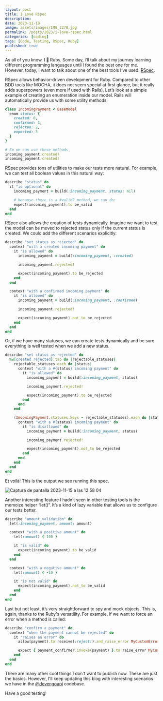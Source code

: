 ```yaml
---
layout: post
title: I Love Rspec
description: 
date: 2023-11-18
image: assets/images/IMG_3278.jpg
permalink: /posts/2023/i-love-rspec.html
categories: [coding]
tags: [Code, Testing, RSpec, Ruby]
published: true
---
```

As all of you know, I 🩷 Ruby. Some day, I’ll talk about my journey learning different programming languages until I found the best one for me. However, today, I want to talk about one of the best tools I’ve used: [RSpec](https://rspec.info/).

RSpec allows behavior-driven development for Ruby. Compared to other BDD tools like MOCHA, it does not seem special at first glance, but it really adds superpowers (even more if used with Rails). Let’s look at a simple example of creating an enumeration inside our model. Rails will automatically provide us with some utility methods.

```rb
class IncomingPayment < BaseModel
  enum status: {
    created: 0,
    confirmed: 1,
    rejected: 2,
    expected: 3
  }
}

# So we can use these methods
incoming_payment.created?
incoming_payment.created!
```

RSpec provides tons of utilities to make our tests more natural. For example, we can test all boolean values in this natural way:
```rb
describe "status" do
  it "is optional" do
    incoming_payment = build(:incoming_payment, status: nil)

    # because there is a #valid? method, we can do:
    expect(incoming_payment).to be_valid
  end
end
```

RSpec also allows the creation of tests dynamically. Imagine we want to test the model can be moved to rejected status only if the current status is created. We could add the different scenarios explicitly:
```rb
describe "set status as rejected" do
  context "with a created incoming payment" do
    it "is allowed" do
      incoming_payment = build(:incoming_payment, :created)

      incoming_payment.rejected!

      expect(incoming_payment).to be_rejected
    end
  end

  context "with a confirmed incoming payment" do
    it "is allowed" do
      incoming_payment = build(:incoming_payment, :confirmed)

      incoming_payment.rejected!

      expect(incoming_payment).not_to be_rejected
    end
  end
end
```

Or, if we have many statuses, we can create tests dynamically and be sure everything is well tested when we add a new status.
```rb
describe "set status as rejected" do
  %w[created rejected].tap do |rejectable_statuses|
    rejectable_statuses.each do |status|
      context "with a #{status} incoming payment" do
        it "is allowed" do
          incoming_payment = build(:incoming_payment, status)

          incoming_payment.rejected!

          expect(incoming_payment).to be_rejected
        end
      end
    end

    (IncomingPayment.statuses.keys - rejectable_statuses).each do |status|
      context "with a #{status} incoming payment" do
        it "is disallowed" do
          incoming_payment = build(:incoming_payment, status)

          incoming_payment.rejected!

          expect(incoming_payment).not_to be_rejected
        end
      end
    end
  end
end
```

Et voilà! This is the output we see running this spec.

![Captura de pantalla 2023-11-15 a las 12 58 04](https://github.com/IvanGuardado/ivanguardado.github.io/assets/767493/bd4d0f83-4281-4014-9d9c-6c17bb3d2c8b)

Another interesting feature I hadn’t seen in other testing tools is the memoize helper “let()”. It’s a kind of lazy variable that allows us to configure our tests better.

```rb
describe "amount_validation" do
  let(:incoming_payment, amount: amount)

  context "with a positive amount" do
    let(:amount) { 100 }

    it "is valid" do
      expect(incoming_payment).to be_valid
    end
  end

  context "with a negative amount" do
    let(:amount) { -10 }

    it "is not valid" do
      expect(incoming_payment).not_to be_valid
    end
  end
end
```

Last but not least, it’s very straightforward to spy and mock objects. This is, again, thanks to the Ruby's versatility. For example, if we want to force an error when a method is called:
```rb
describe "confirm a payment" do
  context "when the payment cannot be rejected" do
    it "raises an error" do
      allow(payment).to receive(:reject!).and_raise_error MyCustomError

      expect { payment_confirmer.invoke(payment) }.to raise_error MyCustomError
    end
  end
end
```

There are many other cool things I don't want to publish now. These are just the basics. However, I'll keep updating this blog with interesting scenarios we have in the [@devengoapi](https://twitter.com/devengoapi) codebase. 

Have a good testing!
